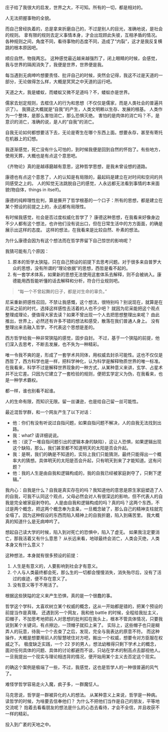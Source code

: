 庄子给了我很大的启发，世界之大，不可知。所有的一切，都是相对的。

人无法把握事物的全貌。

而自己曾经执着的，总是拿来折磨自己的，不过是别人的目光，准确地说，是社会的规则。
拿有限的规则去定义事情本身，才会出现顾此失彼，互相矛盾的情况。
各种规则之间，角度不同，看待事物的态度不同，造成了“内裂”，这才是我反复横跳的根本原因吧。

顺应自然，物我两忘。
这种感觉最近越来越强烈了，闭上眼睛的时候，会感觉，我与世界的隔阂消失了，我便是世界，世界便是我。

每当遇到无病呻吟想要责怪、批评自己的时候，突然会记得，我这不过是天道的一部分，无论做得怎么样，大概是冥冥之中天道的运行吧。

天道之大，我是蝼蚁，而蝼蚁又微不足道吗？不，蝼蚁亦是世界。

儒家去划定规则，去框住人的行为和思想（不仅仅是儒家，而是人类社会的普遍共识了）。
我猜这大概就是“自我”的产生，人类文明赖以生存、发展的根基。
人类作为一个整体，是那么害怕消亡，那么恐惧灭绝。
害怕的是肉体的消亡吗？不，是意识的消亡，准确的说，是人的“自我”的消亡。

自我无论如何都想要活下去，无论是寄生在哪个东西上面。想要永存，甚至有寄托在机器上的幻想。

我逐渐感觉，死亡没有什么可怕的，到时候我便是回到自然的怀抱了。有些地方，使用天葬，大概也是有点这个意思吧。

《齐物论》真的是越琢磨越有意思，这种哲学思想，是我未曾设想的道路。

康德也有点这个意思了，人的认知是有局限的，最起码是建立在对时间和空间的共同感受之上的。
人的知觉无法跳脱自己的感觉，人永远都无法看到事情的本来面貌(物自体，things in itself)。

康德的纯粹理性批判，算是撕开了哲学根基的一个口子：所有的思想，都是建立在某个预设的前提之上的，永远都有局限性。

有时候我感觉，社会是否过度权威化哲学了？
康德这种思想，在我看来好像身边不少人都有这个想法，也许他们没有说出口，但在日常生活中的方方面面，的确是展示出这样的态度。
这样的想法，在我看来是比较自然、朴素的想法。

为什么康德会因为有这个想法而在哲学界留下自己惊世的影响呢？

我猜可能有几个原因：
1. 原本的哲学太狭隘，只在自己预设的前提下去思考问题。对于很多来自普罗大众的思想，没有所谓的“理论依据”的思想，西哲是看不起的。
2. 有一套学术体系，如果新的思想无法使用这套体系去解释，则不会被纳入。康德能用西哲能听懂的话去解释和分析，符合行业规则吧。

> “每一个不曾起舞的日子，都是对生命的辜负。”

尼采重新把感性召回，不禁让我感慨，这个想法，很特别吗？别说现在，就算是在尼采之前的时代，选择这样感性去活着的人也不少吧？
就因为尼采能把这个观点整理成理论，便值得大家去读？如果不曾出现一个人去把思想整理出来呢？
由此推出，世界上，必然还有许多不错的想法和感受，散落在我们普通人身上。
没有整理出来去融入哲学，不代表这个思想是差的。

西方哲学给我一种非常狭隘的感觉，固步自封。
不过，基于一个狭隘的前提，他们深入去思考，不断去发展，也不失为一种精彩。

唯一令我不爽的是，形成了一套学术共同体，用权威去封杀可能性。这也不仅仅是西哲了，西方科学也是一样，把科学神化，认为科学是解释物质世界的唯一标准。
在我看来，科学不过是解释世界现象的一种方式，从某种意义来讲，玄学、占星术并不比它差。只因为它建立了一套检验的规则，便把玄学定义为伪，在我看来，也是一种学术霸权。

都一样，谁也别看不起谁。

人的生命有限，而知识无限。留一丝谦逊，也是给自己留一丝可能性。

最近混哲学群，和一个网友产生了以下对话：

- 他：你们有没有听说过自指问题，如果自指问题不解决，人的自我无法找到出路。
- 我：what? 请详细说说。
- 他：（说了一堆自指问题引出的逻辑本身的缺陷），这让人恐惧，如果逻辑出现这个缺陷，那么，我们甚至都不知道明天的太阳是否会升起。
- 我：是啊，我们的确是不知道的，实际上我们只能猜测，最终只能得出一个概率大的猜想。具体明天的太阳是否会升起，只有明天到来了才能知道。这有问题？
- 他：我的人生是由自我和逻辑构成的，我的自我已经被家庭剥夺了，只剩下逻辑。”

我内心：自我是什么？自我是真实存在的吗？我知道他的意思是原生家庭塑造了人的自我，可我不认同这个观点，父母必然会对人有很深远的影响，但不代表人的自我是完全被家庭剥夺的。
人是由自我和逻辑构成的吗？真的吗？这两个东西，不过是两个概念，把这两个概念奉为圭臬，一旦概念破了，那么自己的精神支柱就完全塌了。因为这种假设的东西而陷入精神上的自我折磨，陷入到痛苦里。
我大概真的知道什么是无病呻吟了。

想起自己读大学的时候，陷入到对死亡的恐惧中，陷入了虚无。
如果我注定要消亡，那我活着又有什么意思？
从长远来看，地球最终会消亡，人类会灭绝，人类本身又有什么意义？

这种想法，本身就有很多预设的前提：
1. 人生是有意义的，人要影响到社会才有意义。
2. 个人与人类最终都会死，那么生的一切都会慢慢消失，消失殆尽后，没有了活过的痕迹，便不存在意义了。
3. 没有意义等于不用活了。

根据这些狭隘的定义来产生恐惧，真的是一个很蠢的事。

哲学这个学科，太喜欢树立某个权威的概念，这从一开始都是错的，把某个预设的前提当作是真理。
还遇到另一个网友，我和他 battle 的时候，全程给我扯主义，扣帽子，不加思考地把前人对思想的批判扣在我头上，根本不管具体情况，只要我说到某个关键词，有点擦边，一顶帽子就扣上来了。
实际上，这些帽子也只是糊弄人的玩意，待我一个个去查了之后，发现，完全与我表达的原意不符。
而这种操作，大概是想要用前人的智慧唬住对方吧，搬出一个权威，想要令对方臣服在权威之下。
极度缺乏实践，一个 22 岁的男人，想法幼稚得只剩下学术上的概念，面对任何具体的问题、具体的讨论都避而不谈，只站在学术的制高点去鄙视他人。
一旦我提出一个现实与理论相违背的情况，便开始用某个主义去否定这个现实。

的确这个案例是极端了一些，不过，我感觉，这也是哲学人的一种很普遍的风气了。

难怪学哲学容易走火入魔，疯子多，一群魔怔人。

马克思说，哲学是一群被异化的人的想法。
从某种意义上来说，哲学是一种病。
读哲学的时候，为啥要去信奉他们？
为什么不把他们当作是自己的朋友，平等地交流呢？
抱着去看看朋友的想法是什么的心态去看待，才会不全信，并且收获不一样的精彩。

投入到广袤的天地之中。
